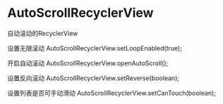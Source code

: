 # AutoScrollRecyclerView
自动滚动的RecyclerView

设置无限滚动
AutoScrollRecyclerView.setLoopEnabled(true);

开启自动滚动
AutoScrollRecyclerView.openAutoScroll();

设置反向滚动
AutoScrollRecyclerView.setReverse(boolean);

设置列表是否可手动滑动
AutoScrollRecyclerView.setCanTouch(boolean);

